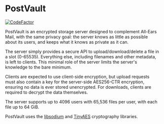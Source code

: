 # PostVault

[![CodeFactor](https://www.codefactor.io/repository/github/emp-code/PostVault/badge)](https://www.codefactor.io/repository/github/emp-code/PostVault)

PostVault is an encrypted storage server designed to complement All-Ears Mail, with the same privacy goal: the server knows as little as possible about its users, and keeps what it knows as private as it can.

The server simply provides a secure API to upload/download/delete a file in a slot (0-65535). Everything else, including filenames and other metadata, is left to clients. This minimal role of the server limits the server's knowledge to the bare minimum.

Clients are expected to use client-side encryption, but upload requests must also contain a key for the server-side AES256-CTR encryption, ensuring no data is ever stored unencrypted. For downloads, clients are required to decrypt the data themselves.

The server supports up to 4096 users with 65,536 files per user, with each file up to 64 GiB.

PostVault uses the [libsodium](https://libsodium.org) and [TinyAES](https://github.com/kokke/tiny-AES-c) cryptography libraries.
